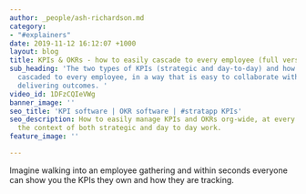 ```yaml
---
author: _people/ash-richardson.md
category:
- "#explainers"
date: 2019-11-12 16:12:07 +1000
layout: blog
title: KPIs & OKRs - how to easily cascade to every employee (full version)
sub_heading: 'The two types of KPIs (strategic and day-to-day) and how they can be
  cascaded to every employee, in a way that is easy to collaborate with others on
  delivering outcomes. '
video_id: 1DFzCQIeVWg
banner_image: ''
seo_title: 'KPI software | OKR software | #stratapp KPIs'
seo_description: How to easily manage KPIs and OKRs org-wide, at every level, within
  the context of both strategic and day to day work.
feature_image: ''

---
```

Imagine walking into an employee gathering and within seconds everyone can show you the KPIs they own and how they are tracking.